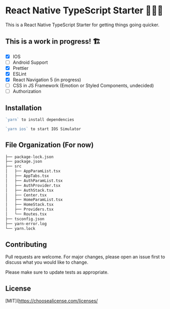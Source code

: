 # React Native TypeScript Starter 🚀🚀🚀

This is a React Native TypeScript Starter for getting things going quicker.

## This is a work in progress! 🏗️

- [x] IOS
- [ ] Android Support
- [x] Prettier
- [x] ESLint
- [x] React Navigation 5 (in progress)
- [ ] CSS in JS Framework (Emotion or Styled Components, undecided)
- [ ] Authorization

## Installation

```js
`yarn` to install dependencies

`yarn ios` to start IOS Simulator
```

## File Organization (For now)

```bash
├── package-lock.json
├── package.json
├── src
│   ├── AppParamList.tsx
│   ├── AppTabs.tsx
│   ├── AuthParamList.tsx
│   ├── AuthProvider.tsx
│   ├── AuthStack.tsx
│   ├── Center.tsx
│   ├── HomeParamList.tsx
│   ├── HomeStack.tsx
│   ├── Providers.tsx
│   └── Routes.tsx
├── tsconfig.json
├── yarn-error.log
└── yarn.lock

```

## Contributing

Pull requests are welcome. For major changes, please open an issue first to discuss what you would like to change.

Please make sure to update tests as appropriate.

## License

[MIT](https://choosealicense.com/licenses/
